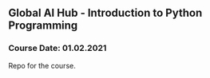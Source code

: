 ## Global AI Hub - Introduction to Python Programming


### Course Date: 01.02.2021


Repo for the course.